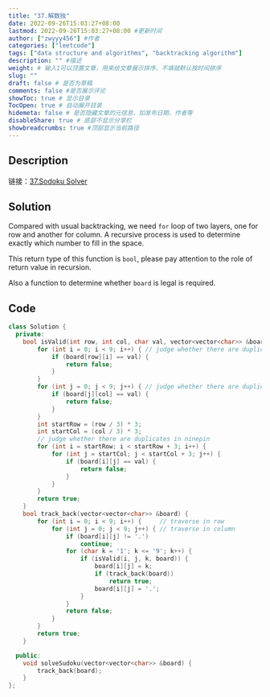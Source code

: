 ```yaml
---
title: "37.解数独"
date: 2022-09-26T15:03:27+08:00
lastmod: 2022-09-26T15:03:27+08:00 #更新时间
author: ["zwyyy456"] #作者
categories: ["leetcode"]
tags: ["data structure and algorithms", "backtracking algorithm"]
description: "" #描述
weight: # 输入1可以顶置文章，用来给文章展示排序，不填就默认按时间排序
slug: ""
draft: false # 是否为草稿
comments: false #是否展示评论
showToc: true # 显示目录
TocOpen: true # 自动展开目录
hidemeta: false # 是否隐藏文章的元信息，如发布日期、作者等
disableShare: true # 底部不显示分享栏
showbreadcrumbs: true #顶部显示当前路径
---
```


## Description
链接：[37.Sodoku Solver](https://leetcode.com/problems/sudoku-solver/)

## Solution
Compared with usual backtracking, we need `for` loop of two layers, one for row and another for column. A recursive process is used to determine exactly which number to fill in the space.

This return type of this function is `bool`, please pay attention to the role of return value in recursion.

Also a function to determine whether `board` is legal is required.

## Code
```cpp
class Solution {
  private:
    bool isValid(int row, int col, char val, vector<vector<char>> &board) {
        for (int i = 0; i < 9; i++) { // judge whether there are duplicates in a row
            if (board[row][i] == val) {
                return false;
            }
        }
        for (int j = 0; j < 9; j++) { // judge whether there are duplicates in a column
            if (board[j][col] == val) {
                return false;
            }
        }
        int startRow = (row / 3) * 3;
        int startCol = (col / 3) * 3;
        // judge whether there are duplicates in ninepin
        for (int i = startRow; i < startRow + 3; i++) { 
            for (int j = startCol; j < startCol + 3; j++) {
                if (board[i][j] == val) {
                    return false;
                }
            }
        }
        return true;
    }
    bool track_back(vector<vector<char>> &board) {
        for (int i = 0; i < 9; i++) {     // traverse in row
            for (int j = 0; j < 9; j++) { // traverse in column
                if (board[i][j] != '.')
                    continue;
                for (char k = '1'; k <= '9'; k++) {
                    if (isValid(i, j, k, board)) {
                        board[i][j] = k;
                        if (track_back(board))
                            return true;
                        board[i][j] = '.';
                    }
                }
                return false;
            }
        }
        return true;
    }

  public:
    void solveSudoku(vector<vector<char>> &board) {
        track_back(board);
    }
};
```
